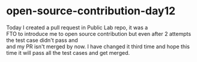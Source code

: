 # open-source-contribution-day12</br>
Today I created a pull request in Public Lab repo, it was  a</br> FTO to introduce me to open source contribution but even after 2 attempts the test case didn't pass and </br> and my PR isn't merged by now. I have changed it third time and hope this time it will pass all the test cases and get merged.
